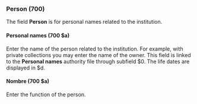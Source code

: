 ### Person (700)

The field **Person** is for personal names related to the institution.

#### Personal names (700 $a)

Enter the name of the person related to the institution. For example, with private collections you may enter the name of the owner. This field is linked to the **Personal names** authority file through subfield $0. The life dates are displayed in $d.

#### Nombre (700 $a)

Enter the function of the person.
